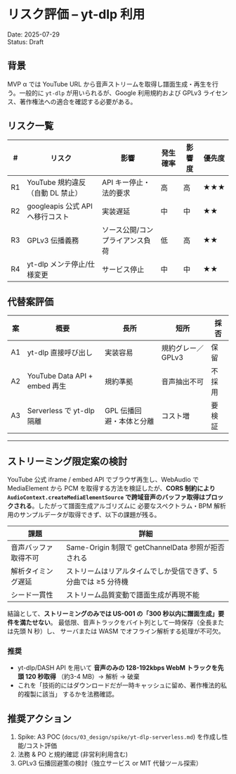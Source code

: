 # リスク評価 – yt-dlp 利用  
Date: 2025-07-29  
Status: Draft  

## 背景  
MVP α では YouTube URL から音声ストリームを取得し譜面生成・再生を行う。一般的に `yt-dlp` が用いられるが、Google 利用規約および GPLv3 ライセンス、著作権法への適合を確認する必要がある。  

## リスク一覧  
| # | リスク | 影響 | 発生確率 | 影響度 | 優先度 |
|---|--------|------|---------|-------|-------|
| R1 | YouTube 規約違反（自動 DL 禁止） | API キー停止・法的要求 | 高 | 高 | ★★★ |
| R2 | googleapis 公式 API へ移行コスト | 実装遅延 | 中 | 中 | ★★ |
| R3 | GPLv3 伝播義務 | ソース公開/コンプライアンス負荷 | 低 | 高 | ★★ |
| R4 | yt-dlp メンテ停止/仕様変更 | サービス停止 | 中 | 中 | ★★ |

## 代替案評価  
| 案 | 概要 | 長所 | 短所 | 採否 |
|----|------|------|------|------|
| A1 | yt-dlp 直接呼び出し | 実装容易 | 規約グレー／GPLv3 | 保留 |
| A2 | YouTube Data API + embed 再生 | 規約準拠 | 音声抽出不可 | 不採用 |
| A3 | Serverless で yt-dlp 隔離 | GPL 伝播回避・本体と分離 | コスト増 | 要検証 |

---

## ストリーミング限定案の検討
YouTube 公式 iframe / embed API でブラウザ再生し、WebAudio で MediaElement から
PCM を取得する方法を検証したが、**CORS 制約により `AudioContext.createMediaElementSource`
で跨域音声のバッファ取得はブロックされる**。したがって譜面生成アルゴリズムに
必要なスペクトラム・BPM 解析用のサンプルデータが取得できず、以下の課題が残る。

| 課題 | 詳細 |
|------|------|
| 音声バッファ取得不可 | Same-Origin 制限で getChannelData 参照が拒否される |
| 解析タイミング遅延 | ストリームはリアルタイムでしか受信できず、5 分曲では ≥5 分待機 |
| シード一貫性 | ストリーム品質変動で譜面生成が再現不能 |

結論として、**ストリーミングのみでは US-001 の「300 秒以内に譜面生成」要件を満たせない**。
最低限、音声トラックをバイト列として一時保存（全長または先頭 N 秒）し、
サーバまたは WASM でオフライン解析する処理が不可欠。

### 推奨
- yt-dlp/DASH API を用いて **音声のみの 128-192kbps WebM トラックを先頭 120 秒取得**
  （約3-4 MB）→ 解析 → 破棄
- これを「技術的にはダウンロードだが一時キャッシュに留め、著作権法的私的複製に該当」
  するかを法務確認。

## 推奨アクション  
1. Spike: A3 POC (`docs/03_design/spike/yt-dlp-serverless.md`) を作成し性能/コスト評価  
2. 法務 & PO と規約確認 (非営利利用含む)  
3. GPLv3 伝播回避策の検討（独立サービス or MIT 代替ツール探索）  